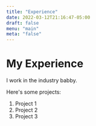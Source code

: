 ```yaml
---
title: "Experience"
date: 2022-03-12T21:16:47-05:00
draft: false
menu: "main"
meta: "false"
---
```


# My Experience

I work in the industry babby.

Here's some projects:

1. Project 1
1. Project 2
1. Project 3

